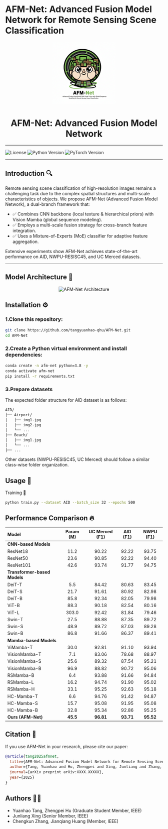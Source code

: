# AFM-Net: Advanced Fusion Model Network for Remote Sensing Scene Classification
<p align="center">
  <img src="docs/logo.png" alt="AFM-Net Logo" width="200"/>
</p>

<h1 align="center">AFM-Net: Advanced Fusion Model Network</h1>

---

![License](https://img.shields.io/badge/License-MIT-blue)
![Python Version](https://img.shields.io/badge/Python-3.8%2B-green)
![PyTorch Version](https://img.shields.io/badge/PyTorch-1.12%2B-orange)

---

##  Introduction 🔍 

Remote sensing scene classification of high-resolution images remains a challenging task due to the complex spatial structures and multi-scale characteristics of objects.
We propose AFM-Net (Advanced Fusion Model Network), a dual-branch framework that:
* ✅ Combines CNN backbone (local texture & hierarchical priors) with Vision Mamba (global sequence modeling).
* ✅ Employs a multi-scale fusion strategy for cross-branch feature integration.
* ✅ Uses a Mixture-of-Experts (MoE) classifier for adaptive feature aggregation.

Extensive experiments show AFM-Net achieves state-of-the-art performance on AID, NWPU-RESISC45, and UC Merced datasets.

---

## Model Architecture 📐 

<p align="center">
  <img src="docs/fig1.png" alt="AFM-Net Architecture" width="700"/>
</p>

## Installation ⚙️
### 1.Clone this repository:
```bash
git clone https://github.com/tangyuanhao-qhu/AFM-Net.git
cd AFM-Net
```
### 2.Create a Python virtual environment and install dependencies:
```bash
conda create -n afm-net python=3.8 -y
conda activate afm-net
pip install -r requirements.txt
```
### 3.Prepare datasets
The expected folder structure for AID dataset is as follows:
```
AID/
├── Airport/
│   ├── img1.jpg
│   ├── img2.jpg
│   └── ...
├── Beach/
│   ├── img1.jpg
│   └── ...
├── ...
```
Other datasets (NWPU-RESISC45, UC Merced) should follow a similar class-wise folder organization.

## Usage 🚀
Training 🔹 
 ```bash
python train.py --dataset AID --batch_size 32 --epochs 500
 ```
## Performance Comparison 🔥 
| Model                      | Param (M) | UC Merced (F1) | AID (F1) | NWPU (F1) |
| :------------------------- | :-------: | :-------------: | :------: | :-------: |
| **CNN-based Models**       |           |                 |          |           |
| ResNet18                   | 11.2      | 90.22           | 92.22    | 93.75     |
| ResNet50                   | 23.6      | 90.85           | 92.22    | 94.40     |
| ResNet101                  | 42.6      | 93.74           | 91.77    | 94.75     |
| **Transformer-based Models**|          |                 |          |           |
| DeiT-T                     | 5.5       | 84.42           | 80.63    | 83.45     |
| DeiT-S                     | 21.7      | 91.61           | 80.92    | 82.98     |
| DeiT-B                     | 85.8      | 92.34           | 82.05    | 79.98     |
| ViT-B                      | 88.3      | 90.18           | 82.54    | 80.16     |
| ViT-L                      | 303.0     | 92.42           | 81.84    | 79.46     |
| Swin-T                     | 27.5      | 88.88           | 87.35    | 89.72     |
| Swin-S                     | 48.9      | 89.72           | 87.03    | 89.28     |
| Swin-B                     | 86.8      | 91.66           | 86.37    | 89.41     |
| **Mamba-based Models**     |           |                 |          |           |
| ViMamba-T                  | 30.0      | 92.81           | 91.10    | 93.94     |
| VisionMamba-T              | 7.1       | 83.06           | 78.68    | 88.97     |
| VisionMamba-S              | 25.6      | 89.32           | 87.54    | 95.21     |
| VisionMamba-B              | 96.9      | 88.82           | 90.72    | 95.06     |
| RSMamba-B                  | 6.4       | 93.88           | 91.66    | 94.84     |
| RSMamba-L                  | 16.2      | 94.74           | 91.90    | 95.02     |
| RSMamba-H                  | 33.1      | 95.25           | 92.63    | 95.18     |
| HC-Mamba-T                 | 6.6       | 94.76           | 91.42    | 94.87     |
| HC-Mamba-S                 | 15.7      | 95.08           | 91.95    | 95.08     |
| HC-Mamba-B                 | 32.8      | 95.34           | 92.86    | 95.25     |
| **Ours (AFM-Net)**         | **45.5**  | **96.81**       | **93.71**| **95.52** |

## Citation 📖 
If you use AFM-Net in your research, please cite our paper:
```bibtex
@article{tang2025afmnet,
  title={AFM-Net: Advanced Fusion Model Network for Remote Sensing Scene Classification},
  author={Tang, Yuanhao and Hu, Zhengpei and Xing, Junliang and Zhang, Chengkun and Huang, Jianqiang},
  journal={arXiv preprint arXiv:XXXX.XXXXX},
  year={2025}
}
```
## Authors 👨‍💻 
* Yuanhao Tang, Zhengpei Hu (Graduate Student Member, IEEE)
* Junliang Xing (Senior Member, IEEE)
* Chengkun Zhang, Jianqiang Huang (Member, IEEE)










